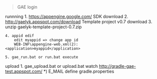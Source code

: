 >GAE login

runnning 
	1. https://appengine.google.com/
		SDK download
	2. http://gaelyk.appspot.com/download
		Template project v0.7 download
	3. unzip
		gaelyk-template-project-0.7.zip

	4. appid edif
		edit myappid => change app id
		WEB-INF\appengine-web.xml(2):     <application>myappid</application>

	5. gae_run.bat or run.bat execute

upload
	1. gae_upload.bat or upload.bat
		watch http://gradle-gae-test.appspot.com/
	*) E_MAIL define
		gradle.properties
